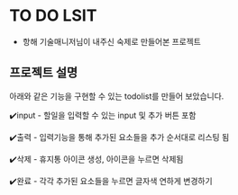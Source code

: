 # TO DO LSIT

- 항해 기술매니저님이 내주신 숙제로 만들어본 프로젝트

## 프로젝트 설명
아래와 같은 기능을 구현할 수 있는 todolist를 만들어 보았습니다.

✔️input - 할일을 입력할 수 있는 input 및 추가 버튼 포함

✔️출력 - 입력기능을 통해 추가된 요소들을 추가 순서대로 리스팅 됨

✔️삭제 - 휴지통 아이콘 생성, 아이콘을 누르면 삭제됨

✔️완료 - 각각 추가된 요소들을 누르면 글자색 연하게 변경하기